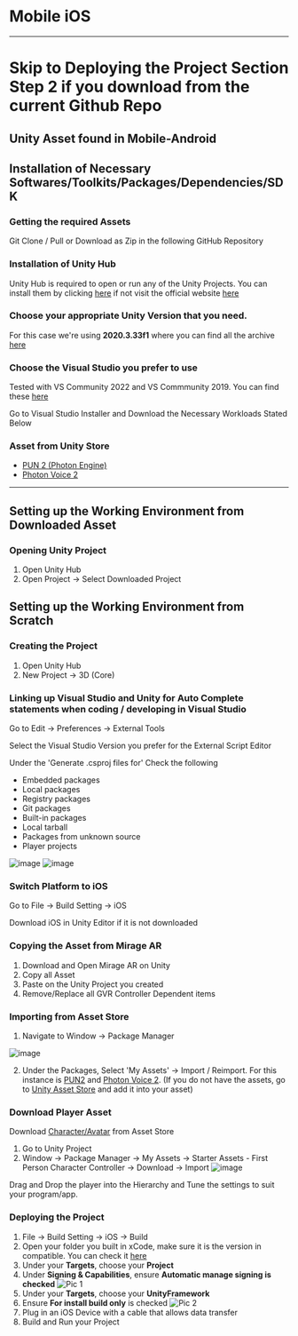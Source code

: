 # Mobile iOS

---

# Skip to **Deploying the Project Section Step 2** if you download from the current Github Repo

## Unity Asset found in Mobile-Android 

## Installation of Necessary Softwares/Toolkits/Packages/Dependencies/SDK

### Getting the required Assets
Git Clone / Pull or Download as Zip in the following GitHub Repository

### Installation of Unity Hub
Unity Hub is required to open or run any of the Unity Projects. You can install them by clicking [here](https://public-cdn.cloud.unity3d.com/hub/prod/UnityHubSetup.exe) if not visit the official website [here](https://unity3d.com/get-unity/download)

### Choose your appropriate Unity Version that you need.
For this case we're using **2020.3.33f1** where you can find all the archive [here](https://unity3d.com/get-unity/download/archive)

### Choose the Visual Studio you prefer to use
Tested with VS Community 2022 and VS Commmunity 2019. You can find these [here](https://visualstudio.microsoft.com/downloads/)

Go to Visual Studio Installer and Download the Necessary Workloads Stated Below

### Asset from Unity Store
- [PUN 2 (Photon Engine)](https://assetstore.unity.com/packages/tools/network/pun-2-free-119922)
- [Photon Voice 2](https://assetstore.unity.com/packages/tools/audio/photon-voice-2-130518)

---

## Setting up the Working Environment from Downloaded Asset

### Opening Unity Project

1) Open Unity Hub
2) Open Project -> Select Downloaded Project

## Setting up the Working Environment from Scratch

### Creating the Project

1) Open Unity Hub
2) New Project -> 3D (Core)

### Linking up Visual Studio and Unity for Auto Complete statements when coding / developing in Visual Studio

Go to Edit -> Preferences -> External Tools

Select the Visual Studio Version you prefer for the External Script Editor 

Under the 'Generate .csproj files for' 
Check the following
- Embedded packages
- Local packages
- Registry packages
- Git packages
- Built-in packages
- Local tarball
- Packages from unknown source
- Player projects

![image](https://user-images.githubusercontent.com/25051402/201814555-b883820b-f0c9-43b9-8ba7-52a8ad66a7fb.png)
![image](https://user-images.githubusercontent.com/25051402/201815209-163efeb2-6fe6-4a0c-a076-237235f14db8.png)

### Switch Platform to iOS

Go to File -> Build Setting -> iOS

Download iOS in Unity Editor if it is not downloaded

### Copying the Asset from Mirage AR

1) Download and Open Mirage AR on Unity
2) Copy all Asset
3) Paste on the Unity Project you created
4) Remove/Replace all GVR Controller Dependent items

### Importing from Asset Store
1) Navigate to Window -> Package Manager

![image](https://user-images.githubusercontent.com/25051402/202076991-a4a89df1-87ba-4923-a074-391a836b5b9c.png)

2) Under the Packages, Select 'My Assets' -> Import / Reimport. For this instance is [PUN2](https://assetstore.unity.com/packages/tools/network/pun-2-free-119922) and [Photon Voice 2](https://assetstore.unity.com/packages/tools/audio/photon-voice-2-130518).
(If you do not have the assets, go to [Unity Asset Store](https://assetstore.unity.com/) and add it into your asset)

### Download Player Asset 

Download [Character/Avatar](https://assetstore.unity.com/packages/essentials/starter-assets-first-person-character-controller-196525) from Asset Store

1) Go to Unity Project
2) Window -> Package Manager -> My Assets -> Starter Assets - First Person Character Controller -> Download -> Import
![image](https://user-images.githubusercontent.com/25051402/209898307-80d197c4-2b5f-495e-9a01-c288ed665b9b.png)

Drag and Drop the player into the Hierarchy and Tune the settings to suit your program/app.

### Deploying the Project

1) File -> Build Setting -> iOS -> Build
2) Open your folder you built in xCode, make sure it is the version in compatible. You can check it [here](https://developer.apple.com/support/xcode/)
3) Under your **Targets**, choose your **Project**
4) Under **Signing & Capabilities**, ensure **Automatic manage signing is checked**
![Pic 1](https://user-images.githubusercontent.com/25051402/209914293-947de7b9-983c-4833-a3e8-80cae1a3163e.jpg)
5)  Under your **Targets**, choose your **UnityFramework** 
6)  Ensure **For install build only** is checked
![Pic 2](https://user-images.githubusercontent.com/25051402/209914612-2123c59d-f05d-48e2-85cf-426398604f2c.jpg)
7)  Plug in an iOS Device with a cable that allows data transfer
8)  Build and Run your Project






